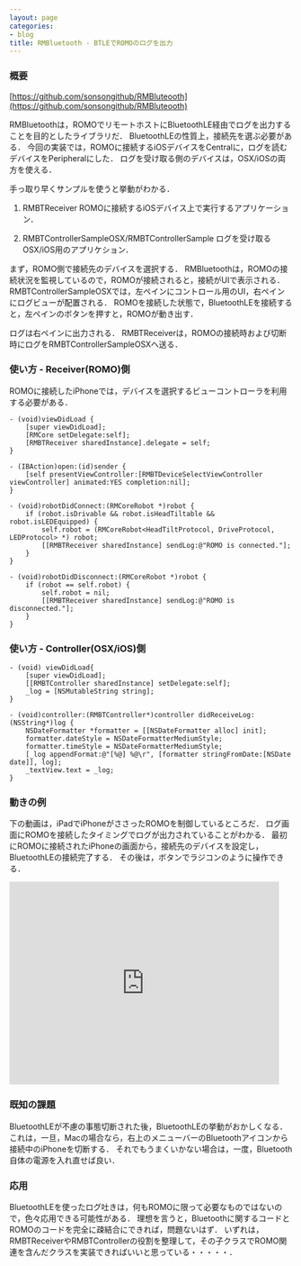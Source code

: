 ```yaml
---
layout: page
categories:
- blog
title: RMBluetooth - BTLEでROMOのログを出力
---
```


### 概要

[https://github.com/sonsongithub/RMBluteooth](https://github.com/sonsongithub/RMBluteooth)

RMBluetoothは，ROMOでリモートホストにBluetoothLE経由でログを出力することを目的としたライブラリだ．
BluetoothLEの性質上，接続先を選ぶ必要がある．
今回の実装では，ROMOに接続するiOSデバイスをCentralに，ログを読むデバイスをPeripheralにした．
ログを受け取る側のデバイスは，OSX/iOSの両方を使える．

手っ取り早くサンプルを使うと挙動がわかる．

1. RMBTReceiver
  ROMOに接続するiOSデバイス上で実行するアプリケーション．
  
2. RMBTControllerSampleOSX/RMBTControllerSample
  ログを受け取るOSX/iOS用のアプリケション．

まず，ROMO側で接続先のデバイスを選択する．
RMBluetoothは，ROMOの接続状況を監視しているので，ROMOが接続されると，接続がUIで表示される．
RMBTControllerSampleOSXでは，左ペインにコントロール用のUI，右ペインにログビューが配置される．
ROMOを接続した状態で，BluetoothLEを接続すると，左ペインのボタンを押すと，ROMOが動き出す．

ログは右ペインに出力される．
RMBTReceiverは，ROMOの接続時および切断時にログをRMBTControllerSampleOSXへ送る．

### 使い方 - Receiver(ROMO)側

ROMOに接続したiPhoneでは，デバイスを選択するビューコントローラを利用する必要がある．

    - (void)viewDidLoad {
        [super viewDidLoad];
        [RMCore setDelegate:self];
        [RMBTReceiver sharedInstance].delegate = self;
    }

    - (IBAction)open:(id)sender {
        [self presentViewController:[RMBTDeviceSelectViewController viewController] animated:YES completion:nil];
    }

    - (void)robotDidConnect:(RMCoreRobot *)robot {
        if (robot.isDrivable && robot.isHeadTiltable && robot.isLEDEquipped) {
            self.robot = (RMCoreRobot<HeadTiltProtocol, DriveProtocol, LEDProtocol> *) robot;
            [[RMBTReceiver sharedInstance] sendLog:@"ROMO is connected."];
        }
    }

    - (void)robotDidDisconnect:(RMCoreRobot *)robot {
        if (robot == self.robot) {
            self.robot = nil;
            [[RMBTReceiver sharedInstance] sendLog:@"ROMO is disconnected."];
        }
    }

### 使い方 - Controller(OSX/iOS)側

    - (void) viewDidLoad{
        [super viewDidLoad];
        [[RMBTController sharedInstance] setDelegate:self];
        _log = [NSMutableString string];
    }

    - (void)controller:(RMBTController*)controller didReceiveLog:(NSString*)log {
        NSDateFormatter *formatter = [[NSDateFormatter alloc] init];
        formatter.dateStyle = NSDateFormatterMediumStyle;
        formatter.timeStyle = NSDateFormatterMediumStyle;
        [_log appendFormat:@"[%@] %@\r", [formatter stringFromDate:[NSDate date]], log];
        _textView.text = _log;
    }

### 動きの例

下の動画は，iPadでiPhoneがささったROMOを制御しているところだ．
ログ画面にROMOを接続したタイミングでログが出力されていることがわかる．
最初にROMOに接続されたiPhoneの画面から，接続先のデバイスを設定し，BluetoothLEの接続完了する．
その後は，ボタンでラジコンのように操作できる．

<iframe width="480" height="360" src="http://www.youtube.com/embed/Mp9KDvKB0Is" frameborder="0"></iframe>

### 既知の課題

BluetoothLEが不慮の事態切断された後，BluetoothLEの挙動がおかしくなる．
これは，一旦，Macの場合なら，右上のメニューバーのBluetoothアイコンから接続中のiPhoneを切断する．
それでもうまくいかない場合は，一度，Bluetooth自体の電源を入れ直せば良い．

### 応用

BluetoothLEを使ったログ吐きは，何もROMOに限って必要なものではないので，色々応用できる可能性がある．
理想を言うと，Bluetoothに関するコードとROMOのコードを完全に疎結合にできれば，問題ないはず．
いずれは，RMBTReceiverやRMBTControllerの役割を整理して，その子クラスでROMO関連を含んだクラスを実装できればいいと思っている・・・・・．